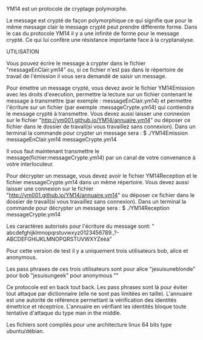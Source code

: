 YM14 est un protocole de cryptage polymorphe.

Le message est crypté de façon polymorphique ce qui signifie que pour le même message clair
 le message crypté peut prendre différente forme. Dans le cas du protocole YM14 il y a une infinité de
 forme pour le  message crypté. Ce qui lui confère une résistance importante face à la cryptanalyse.

UTILISATION

Vous pouvez écrire le message à crypter dans le fichier "messageEnClair.ym14" ou, 
si ce fichier n'est pas dans le répertoire de travail de l'émission il vous sera demandé de saisir un message.

Pour émettre un message crypté, vous devez avoir le fichier YM14Emission avec les droits d'execution, 
permettre la lecture sur un fichier contenant le message à transmettre (par exemple : messageEnClair.ym14) 
et permettre l'écriture sur un fichier (par exemple :messageCrypte.ym14) qui contiendra le message crypté à transmettre.
Vous devez aussi laisser une connexion sur le fichier "http://ym001.github.io/YM14/annuaire.ym14" ou déposer ce fichier dans le dossier de travail(si vous travaillez sans connexion).
Dans un terminal la commande pour crypter un message sera : $ ./YM14Emission messageEnClair.ym14 messageCrypte.ym14

Il vous faut maintenant transmettre le message(fichier:messageCrypte.ym14) par un canal de votre convenance à votre interlocuteur.</p>

Pour décrypter un message, vous devez avoir le fichier YM14Reception et le fichier messageCrypte.ym14 dans un même répertoire.
Vous devez aussi laisser une connexion sur le fichier "http://ym001.github.io/YM14/annuaire.ym14" ou déposer ce fichier dans le dossier de travail(si vous travaillez sans connexion).
Dans un terminal la commande pour décrypter un message sera : $ ./YM14Reception  messageCrypte.ym14

Les caractères autorisés pour l'écriture du message sont:
" abcdefghijklmnopqrstuvwxyz0123456789.,?-ABCDEFGHIJKLMNOPQRSTUVWXYZéèà"

Pour cette version de test il y a uniquement trois utilisateurs bob, alice et anonymous.

Les pass phrases de ces trois utilisateurs sont
	pour alice     "jesuisuneblonde"
	pour bob       "jesuisungeek"
	pour anonymous ""

Ce protocole est en back tout back. Les pass phrases sont là pour éviter tout attaque par dictionnaire (elle ne sont pas limitées en taille).
L'annuaire est une autorité de référence permettant la vérification des identités émettrice et réceptrice.
L'annuaire en vérifiant les identités bloque toute tentative d'attaque du type man in the middle.

Les fichiers sont compilés pour une architecture linux 64 bits type ubuntu/débian.

